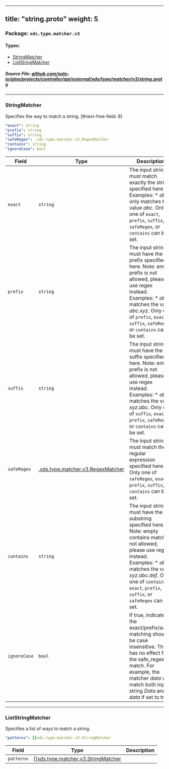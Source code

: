 
---
title: "string.proto"
weight: 5
---

<!-- Code generated by solo-kit. DO NOT EDIT. -->


### Package: `xds.type.matcher.v3` 
#### Types:


- [StringMatcher](#stringmatcher)
- [ListStringMatcher](#liststringmatcher)
  



##### Source File: [github.com/solo-io/gloo/projects/controller/api/external/xds/type/matcher/v3/string.proto](https://github.com/solo-io/gloo/blob/main/projects/controller/api/external/xds/type/matcher/v3/string.proto)





---
### StringMatcher

 
Specifies the way to match a string.
[#next-free-field: 8]

```yaml
"exact": string
"prefix": string
"suffix": string
"safeRegex": .xds.type.matcher.v3.RegexMatcher
"contains": string
"ignoreCase": bool

```

| Field | Type | Description |
| ----- | ---- | ----------- | 
| `exact` | `string` | The input string must match exactly the string specified here. Examples: * *abc* only matches the value *abc*. Only one of `exact`, `prefix`, `suffix`, `safeRegex`, or `contains` can be set. |
| `prefix` | `string` | The input string must have the prefix specified here. Note: empty prefix is not allowed, please use regex instead. Examples: * *abc* matches the value *abc.xyz*. Only one of `prefix`, `exact`, `suffix`, `safeRegex`, or `contains` can be set. |
| `suffix` | `string` | The input string must have the suffix specified here. Note: empty prefix is not allowed, please use regex instead. Examples: * *abc* matches the value *xyz.abc*. Only one of `suffix`, `exact`, `prefix`, `safeRegex`, or `contains` can be set. |
| `safeRegex` | [.xds.type.matcher.v3.RegexMatcher](../regex.proto.sk/#regexmatcher) | The input string must match the regular expression specified here. Only one of `safeRegex`, `exact`, `prefix`, `suffix`, or `contains` can be set. |
| `contains` | `string` | The input string must have the substring specified here. Note: empty contains match is not allowed, please use regex instead. Examples: * *abc* matches the value *xyz.abc.def*. Only one of `contains`, `exact`, `prefix`, `suffix`, or `safeRegex` can be set. |
| `ignoreCase` | `bool` | If true, indicates the exact/prefix/suffix matching should be case insensitive. This has no effect for the safe_regex match. For example, the matcher *data* will match both input string *Data* and *data* if set to true. |




---
### ListStringMatcher

 
Specifies a list of ways to match a string.

```yaml
"patterns": []xds.type.matcher.v3.StringMatcher

```

| Field | Type | Description |
| ----- | ---- | ----------- | 
| `patterns` | [[]xds.type.matcher.v3.StringMatcher](../string.proto.sk/#stringmatcher) |  |





<!-- Start of HubSpot Embed Code -->
<script type="text/javascript" id="hs-script-loader" async defer src="//js.hs-scripts.com/5130874.js"></script>
<!-- End of HubSpot Embed Code -->
